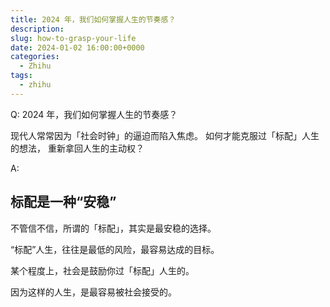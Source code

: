 ```yaml
---
title: 2024 年，我们如何掌握人生的节奏感？
description:
slug: how-to-grasp-your-life
date: 2024-01-02 16:00:00+0000
categories:
  - Zhihu
tags:
  - zhihu
---
```



Q: 2024 年，我们如何掌握人生的节奏感？

现代人常常因为「社会时钟」的逼迫而陷入焦虑。
如何才能克服过「标配」人生的想法，
重新拿回人生的主动权？

A: 

## 标配是一种“安稳”

不管信不信，所谓的「标配」，其实是最安稳的选择。

“标配”人生，往往是最低的风险，最容易达成的目标。

某个程度上，社会是鼓励你过「标配」人生的。

因为这样的人生，是最容易被社会接受的。

